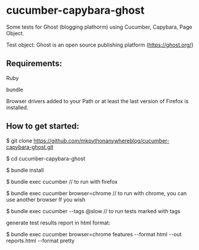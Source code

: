 # cucumber-capybara-ghost

Some tests for Ghost (blogging plathorm) using Cucumber, Capybara, Page Object.

Test object: Ghost is an open source publishing platform (https://ghost.org/)


## Requirements:

Ruby

bundle

Browser drivers added to your Path or at least the last version of Firefox is installed.


## How to get started:

$ git clone https://github.com/mkpythonanywhereblog/cucumber-capybara-ghost.git

$ cd cucumber-capybara-ghost

$ bundle install

$ bundle exec cucumber                                 // to run with firefox

$ bundle exec cucumber browser=chrome                  // to run with chrome, you can use another browser If you wish

$ bundle exec cucumber --tags @slow                    // to run tests marked with tags


generate test results report in html format:

$ bundle exec cucumber browser=chrome features --format html --out reports.html --format pretty

